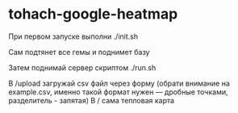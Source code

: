 # tohach-google-heatmap

При первом запуске выполни
./init.sh

Сам подтянет все гемы и поднимет базу

Затем поднимай сервер скриптом
./run.sh

В /upload загружай csv файл через форму (обрати внимание на example.csv, именно такой формат нужен — дробные точками, разделитель - запятая)
В / сама тепловая карта
